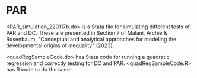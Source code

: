 # PAR
<PAR_simulation_220117b.do> is a Stata file for simulating different tests of PAR and DC.  These are presented in Section 7 of Malani, Archie & Rosenbaum, "Conceptual and analytical approaches for modeling the developmental origins of inequality" (2023).  

<quadRegSampleCode.do> has Stata code for running a quadratic regression and correctly testing for DC and PAR. 
<quadRegSampleCode.R> has R code to do the same.
